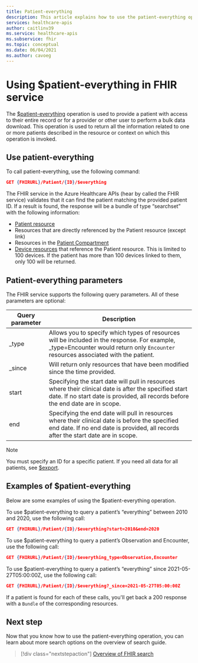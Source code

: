 ```yaml
---
title: Patient-everything
description: This article explains how to use the patient-everything operation
services: healthcare-apis
author: caitlinv39
ms.service: healthcare-apis
ms.subservice: fhir
ms.topic: conceptual
ms.date: 06/04/2021
ms.author: cavoeg
---
```


# Using $patient-everything in FHIR service

The [$patient-everything](https://www.hl7.org/fhir/patient-operation-everything.html) operation is used to provide a patient with access to their entire record or for a provider or other user to perform a bulk data download. This operation is used to return all the information related to one or more patients described in the resource or context on which this operation is invoked.  

## Use patient-everything
To call patient-everything, use the following command:

```json
GET {FHIRURL}/Patient/{ID}/$everything
```
The FHIR service in the Azure Healthcare APIs (hear by called the FHIR service) validates that it can find the patient matching the provided patient ID. If a result is found, the response will be a bundle of type “searchset” with the following information: 
* [Patient resource](https://www.hl7.org/fhir/patient.html) 
* Resources that are directly referenced by the Patient resource (except link) 
* Resources in the [Patient Compartment](https://www.hl7.org/fhir/compartmentdefinition-patient.html)
* [Device resources](https://www.hl7.org/fhir/device.html) that reference the Patient resource. This is limited to 100 devices. If the patient has more than 100 devices linked to them, only 100 will be returned. 


## Patient-everything parameters
The FHIR service supports the following query parameters. All of these parameters are optional:

|Query parameter        |  Description|
|-----------------------|------------|
| \_type | Allows you to specify which types of resources will be included in the response. For example, \_type=Encounter would return only `Encounter` resources associated with the patient. |
| \_since | Will return only resources that have been modified since the time provided. |
| start | Specifying the start date will pull in resources where their clinical date is after the specified start date. If no start date is provided, all records before the end date are in scope. |
| end | Specifying the end date will pull in resources where their clinical date is before the specified end date. If no end date is provided, all records after the start date are in scope. |

> [!Note]
> You must specify an ID for a specific patient. If you need all data for all patients, see [$export](../data-transformation/export-data.md). 


## Examples of $patient-everything 

Below are some examples of using the $patient-everything operation. 

To use $patient-everything to query a patient’s “everything” between 2010 and 2020, use the following call: 

```json
GET {FHIRURL}/Patient/{ID}/$everything?start=2010&end=2020
``` 

To use $patient-everything to query a patient’s Observation and Encounter, use the following call: 
```json
GET {FHIRURL}/Patient/{ID}/$everything_type=Observation,Encounter 
```

To use $patient-everything to query a patient’s “everything” since 2021-05-27T05:00:00Z, use the following call: 

```json
GET {FHIRURL}/Patient/{ID}/$everything?_since=2021-05-27T05:00:00Z 
```

If a patient is found for each of these calls, you'll get back a 200 response with a `Bundle` of the corresponding resources.

## Next step
Now that you know how to use the patient-everything operation, you can learn about more search options on the overview of search guide.

>[!div class="nextstepaction"]
>[Overview of FHIR search](overview-of-search.md)
